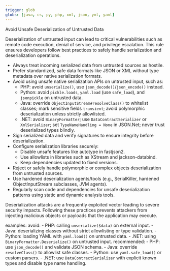 ```yaml
---
trigger: glob
globs: [java, cs, py, php, xml, json, yml, yaml]
---
```


Avoid Unsafe Deserialization of Untrusted Data


  Deserialization of untrusted input can lead to critical vulnerabilities such as remote code execution, denial of service, and privilege escalation. This rule ensures developers follow best practices to safely handle serialization and deserialization operations.


  - Always treat incoming serialized data from untrusted sources as hostile.
  - Prefer standardized, safe data formats like JSON or XML without type metadata over native serialization formats.
  - Avoid using unsafe native serialization APIs on untrusted input, such as:
    - PHP: avoid `unserialize()`, use `json_decode()`/`json_encode()` instead.
    - Python: avoid `pickle.loads`, `yaml.load` (use `safe_load`), and `jsonpickle` on untrusted data.
    - Java: override `ObjectInputStream#resolveClass()` to whitelist classes; mark sensitive fields `transient`; avoid polymorphic deserialization unless strictly allowlisted.
    - .NET: avoid `BinaryFormatter`; use `DataContractSerializer` or `XmlSerializer`; set `TypeNameHandling = None` in JSON.Net; never trust deserialized types blindly.
  - Sign serialized data and verify signatures to ensure integrity before deserialization.
  - Configure serialization libraries securely:
    - Disable unsafe features like autotype in fastjson2.
    - Use allowlists in libraries such as XStream and jackson-databind.
    - Keep dependencies updated to fixed versions.
  - Reject or safely handle polymorphic or complex objects deserialization from untrusted sources.
  - Use hardened deserialization agents/tools (e.g., SerialKiller, hardened ObjectInputStream subclasses, JVM agents).
  - Regularly scan code and dependencies for unsafe deserialization patterns using static and dynamic analysis tools.



  Deserialization attacks are a frequently exploited vector leading to severe security impacts. Following these practices prevents attackers from injecting malicious objects or payloads that the application may execute.

examples:
  avoid:
    - PHP: calling `unserialize($data)` on external input.
    - Java: deserializing classes without strict allowlisting or type validation.
    - Python: loading YAML with `yaml.load()` on untrusted data.
    - .NET: using `BinaryFormatter.Deserialize()` on untrusted input.
  recommended:
    - PHP: use `json_decode()` and validate JSON schema.
    - Java: override `resolveClass()` to allowlist safe classes.
    - Python: use `yaml.safe_load()` or custom parsers.
    - .NET: use `DataContractSerializer` with explicit known types and disable type name handling.

